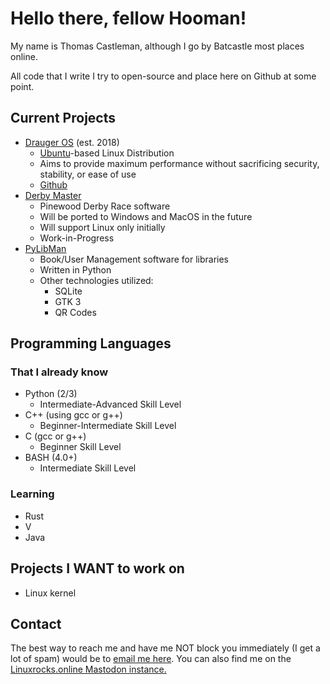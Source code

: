 # Hello there, fellow Hooman!

My name is Thomas Castleman, although I go by Batcastle most places online.

All code that I write I try to open-source and place here on Github at some point. 


## Current Projects
 - [Drauger OS](https://draugeros.org) (est. 2018)
 	- [Ubuntu](https://ubuntu.com)-based Linux Distribution
 	- Aims to provide maximum performance without sacrificing security, stability, or ease of use
 	- [Github](https://github.com/drauger-os-development)
 - [Derby Master](https://github.com/Batcastle/derby-master)
 	- Pinewood Derby Race software
 	- Will be ported to Windows and MacOS in the future
 	- Will support Linux only initially
 	- Work-in-Progress
 - [PyLibMan](https://github.com/Batcastle/PyLibMan)
 	- Book/User Management software for libraries
 	- Written in Python
 	- Other technologies utilized:
 		- SQLite
 		- GTK 3
 		- QR Codes
 	
## Programming Languages

### That I already know
 - Python (2/3)
   - Intermediate-Advanced Skill Level
 - C++ (using gcc or g++)
   - Beginner-Intermediate Skill Level
 - C (gcc or g++)
   - Beginner Skill Level
 - BASH (4.0+)
   - Intermediate Skill Level
 
### Learning
 - Rust
 - V
 - Java


## Projects I WANT to work on
 - Linux kernel

 
## Contact

The best way to reach me and have me NOT block you immediately (I get a lot of spam) would be to [email me here](mailto:contact@draugeros.org).
You can also find me on the [Linuxrocks.online Mastodon instance.](https://linuxrocks.online/@Batcastle)
<!--
**Batcastle/Batcastle** is a ✨ _special_ ✨ repository because its `README.md` (this file) appears on your GitHub profile.

Here are some ideas to get you started:

- 🔭 I’m currently working on ...
- 🌱 I’m currently learning ...
- 👯 I’m looking to collaborate on ...
- 🤔 I’m looking for help with ...
- 💬 Ask me about ...
- 📫 How to reach me: ...
- 😄 Pronouns: ...
- ⚡ Fun fact: ...
-->
